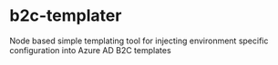 # b2c-templater
Node based simple templating tool for injecting environment specific configuration into Azure AD B2C templates
